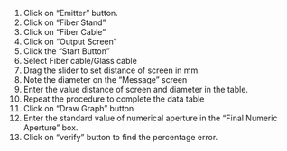1.	Click on “Emitter” button.<br>
2.	Click on “Fiber Stand”<br>
3.	Click on “Fiber Cable”<br>
4.	Click on “Output Screen”<br>
5.	Click the “Start Button”<br>
6.	Select Fiber cable/Glass cable<br>
7.	Drag the slider to set distance of screen in mm.<br>
8.	Note the diameter on the “Message” screen <br>
9.	Enter the value distance of screen and diameter in the table.<br>
10.	Repeat the procedure to complete the data table<br>
11.	Click on “Draw Graph” button<br>
12.	Enter the standard value of numerical aperture in the “Final Numeric Aperture” box.<br>
13.	Click on “verify” button to find the percentage error.<br>
